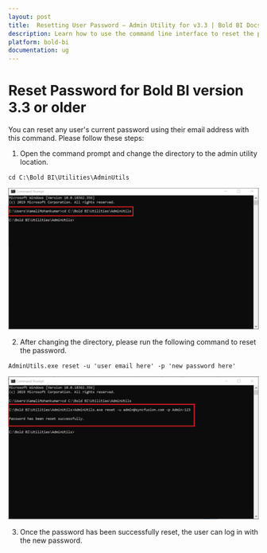 ```yaml
---
layout: post
title:  Resetting User Password – Admin Utility for v3.3 | Bold BI Docs
description: Learn how to use the command line interface to reset the password of any user in Bold BI Embedded of v3.3 or earlier using their email address.
platform: bold-bi
documentation: ug
---
```


# Reset Password for Bold BI version 3.3 or older

You can reset any user's current password using their email address with this command. Please follow these steps:
   
1. Open the command prompt and change the directory to the admin utility location. 
~~~
cd C:\Bold BI\Utilities\AdminUtils
~~~
![command](/static/assets/admin-utility/images/cmdforutils.png)
 
2. After changing the directory, please run the following command to reset the password.  
~~~
AdminUtils.exe reset -u 'user email here' -p 'new password here'
~~~  
![reset-command](/static/assets/admin-utility/images/resetcmd.png) 

3. Once the password has been successfully reset, the user can log in with the new password.
